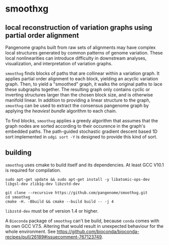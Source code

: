 # smoothxg

## local reconstruction of variation graphs using partial order alignment

Pangenome graphs built from raw sets of alignments may have complex local structures generated by common patterns of genome variation.
These local nonlinearities can introduce difficulty in downstream analyses, visualization, and interpretation of variation graphs.

`smoothxg` finds blocks of paths that are collinear within a variation graph.
It applies partial order alignment to each block, yielding an acyclic variation graph.
Then, to yield a "smoothed" graph, it walks the original paths to lace these subgraphs together.
The resulting graph only contains cyclic or inverting structures larger than the chosen block size, and is otherwise manifold linear.
In addition to providing a linear structure to the graph, `smoothxg` can be used to extract the consensus pangenome graph by applying the _heaviest bundle_ algorithm to each chain.

To find blocks, `smoothxg` applies a greedy algorithm that assumes that the graph nodes are sorted according to their occurence in the graph's embedded paths.
The path-guided stochastic gradient descent based 1D sort implemented in `odgi sort -Y` is designed to provide this kind of sort.

## building

`smoothxg` uses cmake to build itself and its dependencies. At least GCC V10.1 is required for compilation.

```
sudo apt-get update && sudo apt-get install -y libatomic-ops-dev libgsl-dev zlib1g-dev libzstd-dev

git clone --recursive https://github.com/pangenome/smoothxg.git
cd smoothxg
cmake -H. -Bbuild && cmake --build build -- -j 4
```
`libzstd-dev` must be of version 1.4 or higher.

A `Bioconda` package of `smoothxg` can't be build, because `conda` comes with its own GCC V7.5. Altering that would 
result in unexpected behaviour for the whole environment. See https://github.com/bioconda/bioconda-recipes/pull/26189#issuecomment-767123749.
